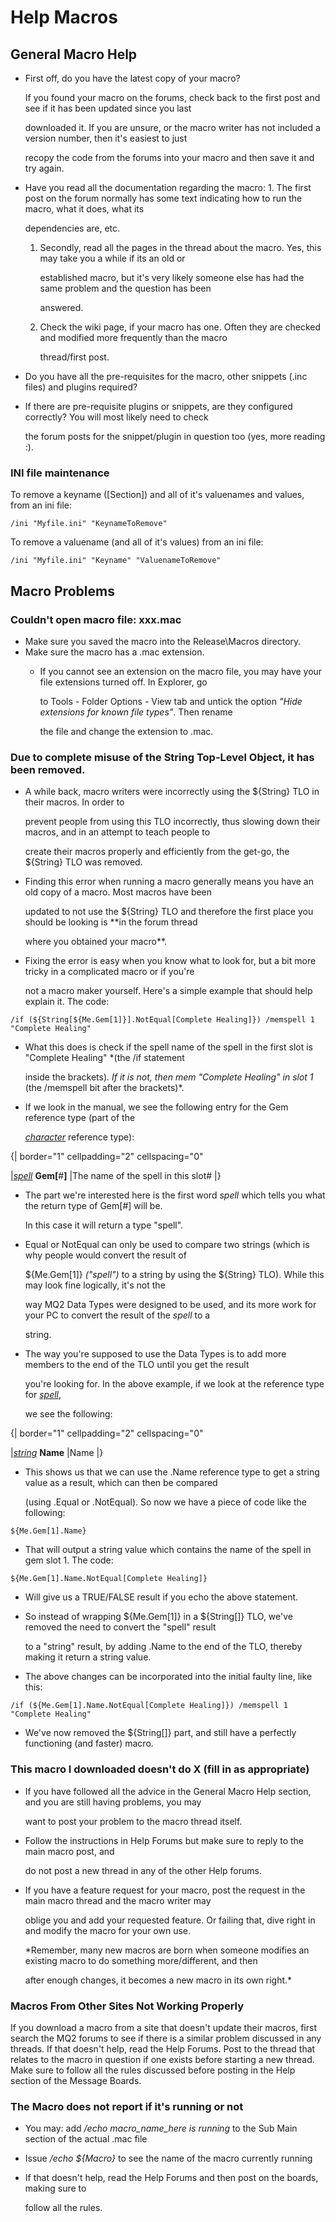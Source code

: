 # Help Macros

## General Macro Help

* First off, do you have the latest copy of your macro?

  If you found your macro on the forums, check back to the first post and see if it has been updated since you last

  downloaded it. If you are unsure, or the macro writer has not included a version number, then it's easiest to just

  recopy the code from the forums into your macro and then save it and try again.

* Have you read all the documentation regarding the macro: 1. The first post on the forum normally has some text indicating how to run the macro, what it does, what its

  dependencies are, etc.

  1. Secondly, read all the pages in the thread about the macro. Yes, this may take you a while if its an old or

     established macro, but it's very likely someone else has had the same problem and the question has been

     answered.

  2. Check the wiki page, if your macro has one. Often they are checked and modified more frequently than the macro

     thread/first post.

* Do you have all the pre-requisites for the macro, other snippets \(.inc files\) and plugins required?
* If there are pre-requisite plugins or snippets, are they configured correctly? You will most likely need to check

  the forum posts for the snippet/plugin in question too \(yes, more reading :\).

### INI file maintenance

To remove a keyname \(\[Section\]\) and all of it's valuenames and values, from an ini file:

```text
/ini "Myfile.ini" "KeynameToRemove"
```

To remove a valuename \(and all of it's values\) from an ini file:

```text
/ini "Myfile.ini" "Keyname" "ValuenameToRemove"
```

## Macro Problems

### Couldn't open macro file: xxx.mac

* Make sure you saved the macro into the Release\Macros directory.
* Make sure the macro has a .mac extension.
  * If you cannot see an extension on the macro file, you may have your file extensions turned off. In Explorer, go

    to Tools - Folder Options - View tab and untick the option _"Hide extensions for known file types"_. Then rename

    the file and change the extension to .mac.

### Due to complete misuse of the String Top-Level Object, it has been removed.

* A while back, macro writers were incorrectly using the ${String} TLO in their macros. In order to

  prevent people from using this TLO incorrectly, thus slowing down their macros, and in an attempt to teach people to

  create their macros properly and efficiently from the get-go, the ${String} TLO was removed.

* Finding this error when running a macro generally means you have an old copy of a macro. Most macros have been

  updated to not use the ${String} TLO and therefore the first place you should be looking is \*\*in the forum thread

  where you obtained your macro\*\*.

* Fixing the error is easy when you know what to look for, but a bit more tricky in a complicated macro or if you're

  not a macro maker yourself. Here's a simple example that should help explain it. The code:

`/if (${String[${Me.Gem[1]}].NotEqual[Complete Healing]}) /memspell 1 "Complete Healing"`

* What this does is check if the spell name of the spell in the first slot is "Complete Healing" \*\(the /if statement

  inside the brackets\)_. If it is not, then mem "Complete Healing" in slot 1_ \(the /memspell bit after the brackets\)\*.

* If we look in the manual, we see the following entry for the Gem reference type \(part of the

  [_character_](../data-types-and-top-level-objects/data-types/datatype-character.md) reference type\):

{\| border="1" cellpadding="2" cellspacing="0"

\|[_spell_](../data-types-and-top-level-objects/data-types/datatype-spell.md) **Gem\[**\#**\]** \|The name of the spell in this slot\# \|}

* The part we're interested here is the first word _spell_ which tells you what the return type of Gem\[\#\] will be.

  In this case it will return a type "spell".

* Equal or NotEqual can only be used to compare two strings \(which is why people would convert the result of

  ${Me.Gem\[1\]} _\("spell"\)_ to a string by using the ${String} TLO\). While this may look fine logically, it's not the

  way MQ2 Data Types were designed to be used, and its more work for your PC to convert the result of the _spell_ to a

  string.

* The way you're supposed to use the Data Types is to add more members to the end of the TLO until you get the result

  you're looking for. In the above example, if we look at the reference type for [_spell_](../data-types-and-top-level-objects/data-types/datatype-spell.md),

  we see the following:

{\| border="1" cellpadding="2" cellspacing="0"

\|[_string_](../data-types-and-top-level-objects/data-types/datatype-string.md) **Name** \|Name \|}

* This shows us that we can use the .Name reference type to get a string value as a result, which can then be compared

  \(using .Equal or .NotEqual\). So now we have a piece of code like the following:

`${Me.Gem[1].Name}`

* That will output a string value which contains the name of the spell in gem slot 1. The code:

`${Me.Gem[1].Name.NotEqual[Complete Healing]}`

* Will give us a TRUE/FALSE result if you echo the above statement.
* So instead of wrapping ${Me.Gem\[1\]} in a ${String\[\]} TLO, we've removed the need to convert the "spell" result

  to a "string" result, by adding .Name to the end of the TLO, thereby making it return a string value.

* The above changes can be incorporated into the initial faulty line, like this:

`/if (${Me.Gem[1].Name.NotEqual[Complete Healing]}) /memspell 1 "Complete Healing"`

* We've now removed the ${String\[\]} part, and still have a perfectly functioning \(and faster\) macro.

### This macro I downloaded doesn't do X \(fill in as appropriate\)

* If you have followed all the advice in the General Macro Help section, and you are still having problems, you may

  want to post your problem to the macro thread itself.

* Follow the instructions in Help Forums but make sure to reply to the main macro post, and

  do not post a new thread in any of the other Help forums.

* If you have a feature request for your macro, post the request in the main macro thread and the macro writer may

  oblige you and add your requested feature. Or failing that, dive right in and modify the macro for your own use.

  \*Remember, many new macros are born when someone modifies an existing macro to do something more/different, and then

  after enough changes, it becomes a new macro in its own right.\*

### Macros From Other Sites Not Working Properly

If you download a macro from a site that doesn't update their macros, first search the MQ2 forums to see if there is a similar problem discussed in any threads. If that doesn't help, read the Help Forums. Post to the thread that relates to the macro in question if one exists before starting a new thread. Make sure to follow all the rules discussed before posting in the Help section of the Message Boards.

### The Macro does not report if it's running or not

* You may: add _/echo macro\_name\_here is running_ to the Sub Main section of the actual .mac file
* Issue _/echo ${Macro}_ to see the name of the macro currently running
* If that doesn't help, read the Help Forums and then post on the boards, making sure to

  follow all the rules.

